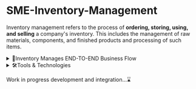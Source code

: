 # SME-Inventory-Management
Inventory management refers to the process of **ordering, storing, using, and selling** a company's inventory.
This includes the management of raw materials, components, and finished products and processing of such items.

<!-- Summary start -->
<details>
  <summary>
  🎯Inventory Manages END-TO-END Business Flow
  </summary>

1. Business Product's Management
2. Business Supplier's Management
3. Customer's Management
4. Product Sales Management
5. Product Return Management
6. Product Buy/Purchase Management
7. Business Expense Management
8. Product Stock Management
9. Business Profit-Loss-Growth
10. And More...

</details>

<details>
  <summary>
  🛠️Tools & Technologies 
  </summary>

### Core

1. Python
2. Django
3. Django REST Framework
4. Postgres

### Testing and Linting

1. pytest
2. Coverage.py
3. Flake8
4. Black
5. isort

### Services

1. Docker
2. Github
3. Github Actions
4. Heroku

</details>
<!-- Summary end -->

Work in progress development and integration...⌛
